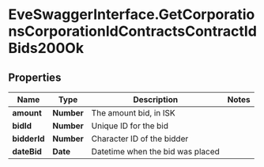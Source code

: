 # EveSwaggerInterface.GetCorporationsCorporationIdContractsContractIdBids200Ok

## Properties
Name | Type | Description | Notes
------------ | ------------- | ------------- | -------------
**amount** | **Number** | The amount bid, in ISK | 
**bidId** | **Number** | Unique ID for the bid | 
**bidderId** | **Number** | Character ID of the bidder | 
**dateBid** | **Date** | Datetime when the bid was placed | 


